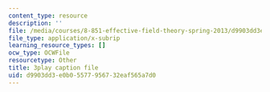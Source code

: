 ```yaml
---
content_type: resource
description: ''
file: /media/courses/8-851-effective-field-theory-spring-2013/d9903dd3e0b05577956732eaf565a7d0_DdnXB0Fa3gQ.srt
file_type: application/x-subrip
learning_resource_types: []
ocw_type: OCWFile
resourcetype: Other
title: 3play caption file
uid: d9903dd3-e0b0-5577-9567-32eaf565a7d0
---
```


